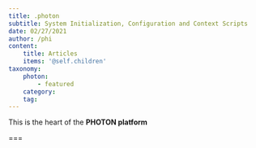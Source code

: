 ```yaml
---
title: .photon
subtitle: System Initialization, Configuration and Context Scripts
date: 02/27/2021
author: /phi
content:
    title: Articles
    items: '@self.children'
taxonomy:
    photon:
        - featured
    category: 
    tag: 
---
```


This is the heart of the **PHOTON platform**

===



